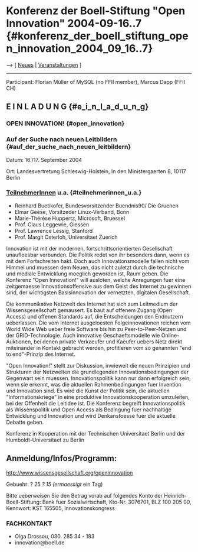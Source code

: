 # Konferenz der Boell-Stiftung \"Open Innovation\" 2004-09-16..7 {#konferenz_der_boell_stiftung_open_innovation_2004_09_16..7}

\--\> \[ [ Neues](SwpatcninoDe "wikilink") \| [
Veranstaltungen](SwpatpenmiDe "wikilink") \]

------------------------------------------------------------------------

Participant: Florian Müller of MySQL (no FFII member), Marcus Dapp (FFII
CH)

## E I N L A D U N G {#e_i_n_l_a_d_u_n_g}

### OPEN INNOVATION! {#open_innovation}

### Auf der Suche nach neuen Leitbildern {#auf_der_suche_nach_neuen_leitbildern}

Datum: 16./17. September 2004

Ort: Landesvertretung Schleswig-Holstein, In den Ministergaerten 8,
10117 Berlin

### [TeilnehmerInnen](TeilnehmerInnen "wikilink") u.a. {#teilnehmerinnen_u.a.}

-   Reinhard Buetikofer, Bundesvorsitzender Buendnis90/ Die Gruenen
-   Elmar Geese, Vorsitzeder Linux-Verband, Bonn
-   Marie-Thérèse Huppertz, Microsoft, Bruessel
-   Prof. Claus Leggewie, Giessen
-   Prof. Lawrence Lessig, Stanford
-   Prof. Margit Osterloh, Universitaet Zuerich

Innovation ist mit der modernen, fortschrittsorientierten Gesellschaft
unaufloesbar verbunden. Die Politik redet von ihr besonders dann, wenn
es mit dem Fortschreiten hakt. Doch auch Innovationsmodelle fallen nicht
vom Himmel und muessen dem Neuen, das nicht zuletzt durch die technische
und mediale Entwicklung moeglich geworden ist, Raum geben. Die Konferenz
\"Open Innovation!\" will ausloten, welche Anregungen fuer eine
zeitgemaesse Innovationsoffensive aus dem Geist des Internet zu gewinnen
sind, der wichtigsten Basisinnovation der vernetzten, digitalen
Gesellschaft.

Die kommunikative Netzwelt des Internet hat sich zum Leitmedium der
Wissensgesellschaft gemausert. Es baut auf offenem Zugang (Open Access)
und offenen Standards auf, die Entscheidungen den Endnutzern
ueberlassen. Die vom Internet ausgeloesten Folgeinnovationen reichen vom
World Wide Web ueber freie Software bis hin zu Peer-to-Peer-Netzen und
der GRID-Technologie. Auch innovative Geschaeftsmodelle wie
Online-Auktionen, bei denen private Verkaeufer und Kaeufer uebers Netz
direkt miteinander in Kontakt gebracht werden, profitieren vom so
genannten \"end to end\"-Prinzip des Internet.

\"Open Innovation!\" stellt zur Diskussion, inwieweit die neuen
Prinzipien und Strukturen der Netzwelten die grundlegenden
Innovationsbedingungen der Gegenwart sein muessen. Innovationspolitik
kann nur dann erfolgreich sein, wenn sie erkennt, was die aktuellen
Rahmenbedingungen fuer Invention und Innovation sind. Es wird die Kunst
der Politik sein, die aktuellen \"Informationskriege\" in eine
produktive Innovationskooperation umzuleiten, bei der Offenheit die
Leitidee ist. Die Konferenz begreift Innovationspolitik als
Wissenspolitik und Open Access als Bedingung fuer nachhaltige
Entwicklung und Innovation und wird Denkanstoesse fuer die aktuelle
Debatte geben.

Konferenz in Kooperation mit der Technischen Universitaet Berlin und der
Humboldt-Universitaet zu Berlin

## Anmeldung/Infos/Programm:

<http://www.wissensgesellschaft.org/openinnovation>

Gebuehr: ? 25 *? 15 (ermaessigt* ein Tag)

Bitte ueberweisen Sie den Betrag vorab auf folgendes Konto der
Heinrich-Boell-Stiftung: Bank fuer Sozialwirtschaft, Kto-Nr. 3076701,
BLZ 100 205 00, Kennwort: KST 165505, Innovationskongress

### FACHKONTAKT

-   Olga Drossou, 030. 285 34 - 183
-   innovation\@boell.de
